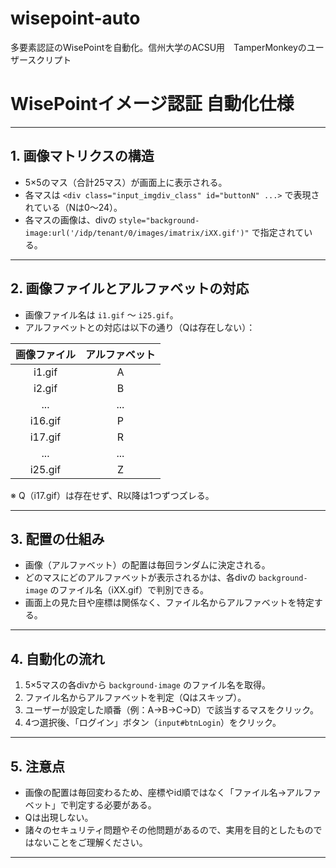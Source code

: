 # wisepoint-auto
多要素認証のWisePointを自動化。信州大学のACSU用　TamperMonkeyのユーザースクリプト

# WisePointイメージ認証 自動化仕様

---

## 1. 画像マトリクスの構造

- 5×5のマス（合計25マス）が画面上に表示される。
- 各マスは `<div class="input_imgdiv_class" id="buttonN" ...>` で表現されている（Nは0〜24）。
- 各マスの画像は、divの `style="background-image:url('/idp/tenant/0/images/imatrix/iXX.gif')"` で指定されている。

---

## 2. 画像ファイルとアルファベットの対応

- 画像ファイル名は `i1.gif` 〜 `i25.gif`。
- アルファベットとの対応は以下の通り（Qは存在しない）：

| 画像ファイル | アルファベット |
|:------------:|:-------------:|
| i1.gif       | A             |
| i2.gif       | B             |
| ...          | ...           |
| i16.gif      | P             |
| i17.gif      | R             |
| ...          | ...           |
| i25.gif      | Z             |

※ Q（i17.gif）は存在せず、R以降は1つずつズレる。

---

## 3. 配置の仕組み

- 画像（アルファベット）の配置は毎回ランダムに決定される。
- どのマスにどのアルファベットが表示されるかは、各divの `background-image` のファイル名（iXX.gif）で判別できる。
- 画面上の見た目や座標は関係なく、ファイル名からアルファベットを特定する。

---

## 4. 自動化の流れ

1. 5×5マスの各divから `background-image` のファイル名を取得。
2. ファイル名からアルファベットを判定（Qはスキップ）。
3. ユーザーが設定した順番（例：A→B→C→D）で該当するマスをクリック。
4. 4つ選択後、「ログイン」ボタン（`input#btnLogin`）をクリック。

---

## 5. 注意点

- 画像の配置は毎回変わるため、座標やid順ではなく「ファイル名→アルファベット」で判定する必要がある。
- Qは出現しない。
- 諸々のセキュリティ問題やその他問題があるので、実用を目的としたものではないことをご理解ください。
---
